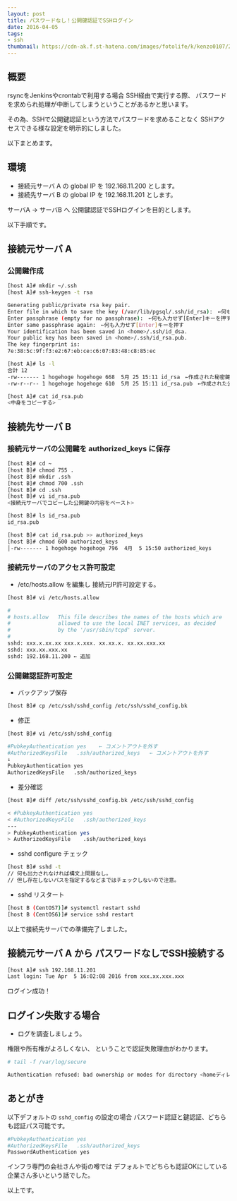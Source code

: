 ```yaml
---
layout: post
title: パスワードなし！公開鍵認証でSSHログイン
date: 2016-04-05
tags:
- ssh
thumbnail: https://cdn-ak.f.st-hatena.com/images/fotolife/k/kenzo0107/20160405/20160405163215.jpg
---
```


## 概要

rsyncをJenkinsやcrontabで利用する場合
SSH経由で実行する際、
パスワードを求められ処理が中断してしまうということがあるかと思います。

その為、SSHで公開鍵認証という方法でパスワードを求めることなく
SSHアクセスできる様な設定を明示的にしました。

以下まとめます。

## 環境

- 接続元サーバ A の global IP を 192.168.11.200 とします。
- 接続先サーバ B の global IP を 192.168.11.201 とします。

サーバA → サーバB へ 公開鍵認証でSSHログインを目的とします。


以下手順です。

## 接続元サーバ A

### 公開鍵作成

```sh
[host A]# mkdir ~/.ssh
[host A]# ssh-keygen -t rsa

Generating public/private rsa key pair.
Enter file in which to save the key (/var/lib/pgsql/.ssh/id_rsa):　←何も入力せず[Enter]を押す
Enter passphrase (empty for no passphrase):　←何も入力せず[Enter]キーを押す
Enter same passphrase again:　←何も入力せず[Enter]キーを押す
Your identification has been saved in <home>/.ssh/id_dsa.
Your public key has been saved in <home>/.ssh/id_rsa.pub.
The key fingerprint is:
7e:38:5c:9f:f3:e2:67:eb:ce:c6:07:83:48:c8:85:ec

[host A]# ls -l
合計 12
-rw------- 1 hogehoge hogehoge 668  5月 25 15:11 id_rsa　←作成された秘密鍵
-rw-r--r-- 1 hogehoge hogehoge 610  5月 25 15:11 id_rsa.pub　←作成された公開鍵

[host A]# cat id_rsa.pub
<中身をコピーする>
```

## 接続先サーバ B

### 接続元サーバの公開鍵を authorized_keys に保存

```sh
[host B]# cd ~
[host B]# chmod 755 .
[host B]# mkdir .ssh
[host B]# chmod 700 .ssh
[host B]# cd .ssh
[host B]# vi id_rsa.pub
<接続元サーバでコピーした公開鍵の内容をペースト>

[host B]# ls id_rsa.pub
id_rsa.pub

[host B]# cat id_rsa.pub >> authorized_keys
[host B]# chmod 600 authorized_keys
│-rw------- 1 hogehoge hogehoge 796  4月  5 15:50 authorized_keys
```

### 接続元サーバのアクセス許可設定

- /etc/hosts.allow を編集し 接続元IP許可設定する。

```sh
[host B]# vi /etc/hosts.allow
```

```sh
#
# hosts.allow   This file describes the names of the hosts which are
#               allowed to use the local INET services, as decided
#               by the '/usr/sbin/tcpd' server.
#
sshd: xxx.x.xx.xx xxx.x.xxx. xx.xx.x. xx.xx.xxx.xx
sshd: xxx.xx.xxx.xx
sshd: 192.168.11.200 ← 追加
```


### 公開鍵認証許可設定

- バックアップ保存

```sh
[host B]# cp /etc/ssh/sshd_config /etc/ssh/sshd_config.bk
```

- 修正

```sh
[host B]# vi /etc/ssh/sshd_config
```

```sh
#PubkeyAuthentication yes    ← コメントアウトを外す
#AuthorizedKeysFile   .ssh/authorized_keys   ← コメントアウトを外す
↓
PubkeyAuthentication yes
AuthorizedKeysFile   .ssh/authorized_keys
```

- 差分確認

```sh
[host B]# diff /etc/ssh/sshd_config.bk /etc/ssh/sshd_config

< #PubkeyAuthentication yes
< #AuthorizedKeysFile   .ssh/authorized_keys
---
> PubkeyAuthentication yes
> AuthorizedKeysFile    .ssh/authorized_keys
```

- sshd configure チェック

```sh
[host B]# sshd -t
// 何も出力されなければ構文上問題なし。
// 但し存在しないパスを指定するなどまではチェックしないので注意。
```

- sshd リスタート

```sh
[host B (CentOS7)]# systemctl restart sshd
[host B (CentOS6)]# service sshd restart
```

以上で接続先サーバでの準備完了しました。


## 接続元サーバ A から パスワードなしでSSH接続する

```sh
[host A]# ssh 192.168.11.201
Last login: Tue Apr  5 16:02:08 2016 from xxx.xx.xxx.xxx
```

ログイン成功！

## ログイン失敗する場合

- ログを調査しましょう。

権限や所有権がよろしくない、
ということで認証失敗理由がわかります。


```sh
# tail -f /var/log/secure

Authentication refused: bad ownership or modes for directory <homeディレクトリ>
```


## あとがき

以下デフォルトの `sshd_config` の設定の場合
パスワード認証と鍵認証、どちらも認証パス可能です。


```sh
#PubkeyAuthentication yes
#AuthorizedKeysFile   .ssh/authorized_keys
PasswordAuthentication yes
```

インフラ専門の会社さんや街の噂では
デフォルトでどちらも認証OKにしている企業さん多いという話でした。

以上です。
